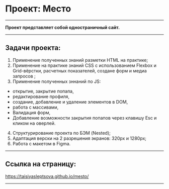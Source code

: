 # Проект: Место
____________
**Проект представляет собой одностраничный сайт.**
_______
## Задачи проекта:
1. Применение полученных знаний разметки HTML на практике;
2. Применение на практике знаний CSS с использованием Flexbox и Grid-вёрстки, расчетных показателей, создане форм и медиа запросов ; 
3. Применение полученных зннаний по JS: 
  + открытие, закрытие попапа, 
  + редактирование профиля,
  + создание, добавление и удаление элементов в DOM,
  + работа с массивами,
  + Валидация форм,
  + Добавление возможности закрытия попапов через клавишу Esc и кликом на оверлей.
4. Структурирование проекта по БЭМ (Nested);
5. Адаптация верски на 2 разрешения экранов: 320px и 1280px;
6. Работа с макетом в Figma.
____

## Ссылка на страницу:

https://taisiyasleptsova.github.io/mesto/
________




